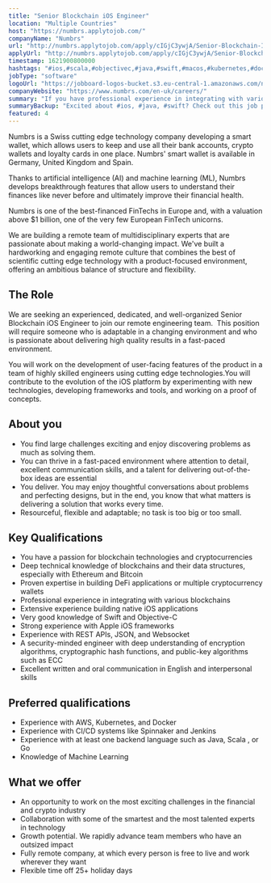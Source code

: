 ```yaml
---
title: "Senior Blockchain iOS Engineer"
location: "Multiple Countries"
host: "https://numbrs.applytojob.com/"
companyName: "Numbrs"
url: "http://numbrs.applytojob.com/apply/cIGjC3ywjA/Senior-Blockchain-IOS-Engineer-Remote"
applyUrl: "http://numbrs.applytojob.com/apply/cIGjC3ywjA/Senior-Blockchain-IOS-Engineer-Remote"
timestamp: 1621900800000
hashtags: "#ios,#scala,#objectivec,#java,#swift,#macos,#kubernetes,#docker,#aws,#ui/ux"
jobType: "software"
logoUrl: "https://jobboard-logos-bucket.s3.eu-central-1.amazonaws.com/numbrs-personal-finance-ag"
companyWebsite: "https://www.numbrs.com/en-uk/careers/"
summary: "If you have professional experience in integrating with various blockchains, Numbrs has a job opening for a Senior Blockchain iOS Engineer"
summaryBackup: "Excited about #ios, #java, #swift? Check out this job post!"
featured: 4
---
```


Numbrs is a Swiss cutting edge technology company developing a smart wallet, which allows users to keep and use all their bank accounts, crypto wallets and loyalty cards in one place. Numbrs' smart wallet is available in Germany, United Kingdom and Spain. 

Thanks to artificial intelligence (AI) and machine learning (ML), Numbrs develops breakthrough features that allow users to understand their finances like never before and ultimately improve their financial health. 

Numbrs is one of the best-financed FinTechs in Europe and, with a valuation above $1 billion, one of the very few European FinTech unicorns.

We are building a remote team of multidisciplinary experts that are passionate about making a world-changing impact. We've built a hardworking and engaging remote culture that combines the best of scientific cutting edge technology with a product-focused environment, offering an ambitious balance of structure and flexibility.

## The Role

We are seeking an experienced, dedicated, and well-organized Senior Blockchain iOS Engineer to join our remote engineering team.  This position will require someone who is adaptable in a changing environment and who is passionate about delivering high quality results in a fast-paced environment.

You will work on the development of user-facing features of the product in a team of highly skilled engineers using cutting edge technologies.You will contribute to the evolution of the iOS platform by experimenting with new technologies, developing frameworks and tools, and working on a proof of concepts.

## About you

*   You find large challenges exciting and enjoy discovering problems as much as solving them.
*   You can thrive in a fast-paced environment where attention to detail, excellent communication skills, and a talent for delivering out-of-the-box ideas are essential
*   You deliver. You may enjoy thoughtful conversations about problems and perfecting designs, but in the end, you know that what matters is delivering a solution that works every time.
*   Resourceful, flexible and adaptable; no task is too big or too small.

## Key Qualifications

*   You have a passion for blockchain technologies and cryptocurrencies
*   Deep technical knowledge of blockchains and their data structures, especially with Ethereum and Bitcoin
*   Proven expertise in building DeFi applications or multiple cryptocurrency wallets
*   Professional experience in integrating with various blockchains
*   Extensive experience building native iOS applications
*   Very good knowledge of Swift and Objective-C
*   Strong experience with Apple iOS frameworks
*   Experience with REST APIs, JSON, and Websocket
*   A security-minded engineer with deep understanding of encryption algorithms, cryptographic hash functions, and public-key algorithms such as ECC
*   Excellent written and oral communication in English and interpersonal skills

## Preferred qualifications

*   Experience with AWS, Kubernetes, and Docker
*   Experience with CI/CD systems like Spinnaker and Jenkins
*   Experience with at least one backend language such as Java, Scala , or Go
*   Knowledge of Machine Learning

## What we offer

*   An opportunity to work on the most exciting challenges in the financial and crypto industry
*   Collaboration with some of the smartest and the most talented experts in technology
*   Growth potential. We rapidly advance team members who have an outsized impact
*   Fully remote company, at which every person is free to live and work wherever they want
*   Flexible time off 25+ holiday days
